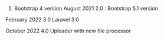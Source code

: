 1. Bootstrap 4 version
August 2021
2.0 : Bootstrap 5.1 version

February 2022
3.0 Laravel 3.0

October 2022
4.0 Uploader with new file processor
